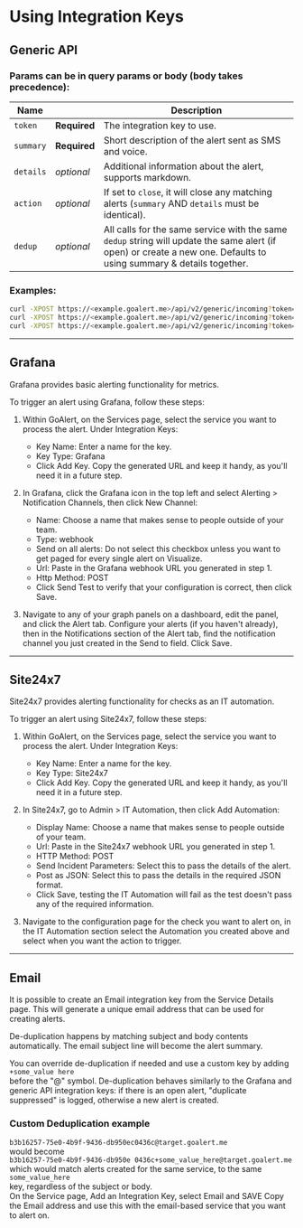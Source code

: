# Using Integration Keys

## Generic API

### Params can be in query params or body (body takes precedence):

| Name      |              | Description                                                                                                                                                         |
| --------- | ------------ | ------------------------------------------------------------------------------------------------------------------------------------------------------------------- |
| `token`   | **Required** | The integration key to use.                                                                                                                                         |
| `summary` | **Required** | Short description of the alert sent as SMS and voice.                                                                                                               |
| `details` | _optional_   | Additional information about the alert, supports markdown.                                                                                                          |
| `action`  | _optional_   | If set to `close`, it will close any matching alerts (`summary` AND `details` must be identical).                                                                   |
| `dedup`   | _optional_   | All calls for the same service with the same `dedup` string will update the same alert (if open) or create a new one. Defaults to using summary & details together. |

### Examples:

```bash
curl -XPOST https://<example.goalert.me>/api/v2/generic/incoming?token=key-here&summary=test&details=test
curl -XPOST https://<example.goalert.me>/api/v2/generic/incoming?token=key-here&summary=test&dedup=disk-check
curl -XPOST https://<example.goalert.me>/api/v2/generic/incoming?token=key-here&summary=test&action=close
```

---

## Grafana

Grafana provides basic alerting functionality for metrics.

To trigger an alert using Grafana, follow these steps:

1. Within GoAlert, on the Services page, select the service you want to process the alert. Under Integration Keys:

   - Key Name: Enter a name for the key.
   - Key Type: Grafana
   - Click Add Key. Copy the generated URL and keep it handy, as you'll need it in a future step.

2. In Grafana, click the Grafana icon in the top left and select Alerting > Notification Channels, then click New Channel:

   - Name: Choose a name that makes sense to people outside of your team.
   - Type: webhook
   - Send on all alerts: Do not select this checkbox unless you want to get paged for every single alert on Visualize.
   - Url: Paste in the Grafana webhook URL you generated in step 1.
   - Http Method: POST
   - Click Send Test to verify that your configuration is correct, then click Save.

3. Navigate to any of your graph panels on a dashboard, edit the panel, and click the Alert tab. Configure your alerts (if you haven't already), then in the Notifications section of the Alert tab, find the notification channel you just created in the Send to field. Click Save.

---

## Site24x7

Site24x7 provides alerting functionality for checks as an IT automation.

To trigger an alert using Site24x7, follow these steps:

1. Within GoAlert, on the Services page, select the service you want to process the alert. Under Integration Keys:

   - Key Name: Enter a name for the key.
   - Key Type: Site24x7
   - Click Add Key. Copy the generated URL and keep it handy, as you'll need it in a future step.

2. In Site24x7, go to Admin > IT Automation, then click Add Automation:

   - Display Name: Choose a name that makes sense to people outside of your team.
   - Url: Paste in the Site24x7 webhook URL you generated in step 1.
   - HTTP Method: POST
   - Send Incident Parameters: Select this to pass the details of the alert.
   - Post as JSON: Select this to pass the details in the required JSON format.
   - Click Save, testing the IT Automation will fail as the test doesn't pass any of the required information.

3. Navigate to the configuration page for the check you want to alert on, in the IT Automation section select the Automation you created above and select when you want the action to trigger.

---

## Email

It is possible to create an Email integration key from the Service Details page. This will generate a unique email address that can be used for creating alerts.

De-duplication happens by matching subject and body contents automatically. The email subject line will become the alert summary.

You can override de-duplication if needed and use a custom key by adding  
`+some_value here`  
before the "@" symbol. De-duplication behaves similarly to the Grafana and generic API integration keys: if there is an open alert, "duplicate suppressed" is logged, otherwise a new alert is created.

### Custom Deduplication example

`b3b16257-75e0-4b9f-9436-db950ec0436c@target.goalert.me`  
would become  
`b3b16257-75e0-4b9f-9436-db950e 0436c+some_value_here@target.goalert.me`  
which would match alerts created for the same service, to the same  
`some_value_here`  
key, regardless of the subject or body.  
On the Service page, Add an Integration Key, select Email and SAVE Copy the Email address and use this with the email-based service that you want to alert on.
